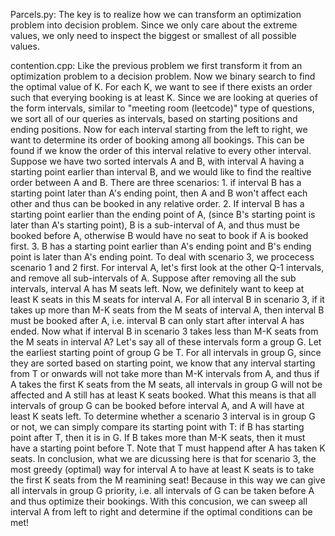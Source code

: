 Parcels.py: The key is to realize how we can transform an optimization problem into decision problem. Since we only care about the extreme values, we only need to inspect the biggest or smallest of all possible values. 

contention.cpp: Like the previous problem we first transform it from an optimization problem to a decision problem. Now we binary search to find the optimal value of K. For each K, we want to see if there exists an order such that everying booking is at least K. Since we are looking at queries of the form intervals, similar to "meeting room (leetcode)" type of questions, we sort all of our queries as intervals, based on starting positions and ending positions. Now for each interval starting from the left to right, we want to determine its order of booking among all bookings. This can be found if we know the order of this interval relative to every other interval. Suppose we have two sorted intervals A and B, with interval A having a starting point earlier than interval B, and we would like to find the realtive order between A and B. There are three scenarios: 1. if interval B has a starting point later than A's ending point, then A and B won't affect each other and thus can be booked in any relative order. 2. If interval B has a starting point earlier than the ending point of A, (since B's starting point is later than A's starting point), B is a sub-interval of A, and thus must be booked before A, otherwise B would have no seat to book if A is booked first. 3. B has a starting point earlier than A's ending point and B's ending point is later than A's ending point. To deal with scenario 3, we procecess scenario 1 and 2 first. For interval A, let's first look at the other Q-1 intervals, and remove all sub-intervals of A. Suppose after removing all the sub intervals, interval A has M seats left. Now, we definitely want to keep at least K seats in this M seats for interval A. For all interval B in scenario 3, if it takes up more than M-K seats from the M seats of interval A, then interval B must be booked after A, i.e. interval B can only start after interval A has ended. Now what if interval B in scenario 3 takes less than M-K seats from the M seats in interval A? Let's say all of these intervals form a group G. Let the earliest starting point of group G be T. For all intervals in group G, since they are sorted based on starting point, we know that any interval starting from T or onwards will not take more than M-K intervals from A, and thus if A takes the first K seats from the M seats, all intervals in group G will not be affected and A still has at least K seats booked. What this means is that all intervals of group G can be booked before interval A, and A will have at least K seats left. To determine whether a scenario 3 interval is in group G or not, we can simply compare its starting point with T: if B has starting point after T, then it is in G. If B takes more than M-K seats, then it must have a starting point before T. Note that T must happend after A has taken K seats. In conclusion, what we are dicussing here is that for scenario 3, the most greedy (optimal) way for interval A to have at least K seats is to take the first K seats from the M reamining seat! Because in this way we can give all intervals in group G priority, i.e. all intervals of G can be taken before A and thus optimize their bookings. With this concusion, we can sweep all interval A from left to right and determine if the optimal conditions can be met!
